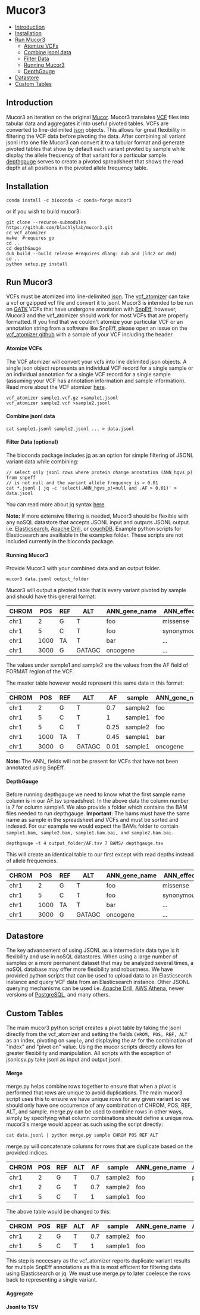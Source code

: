 # Mucor3

* [Introduction](#introduction)
* [Installation](#installation)
* [Run Mucor3](#run-mucor3)
	* [Atomize VCFs](#atomize-vcfs)
	* [Combine jsonl data](#combine-jsonl-data)
	* [Filter Data](#filter-data)
	* [Running Mucor3](#running-mucor3)
	* [DepthGauge](#depthgauge)
* [Datastore](#datastore)
* [Custom Tables](#custom-tables)


## Introduction
Mucor3 an iteration on the original [Mucor](https://github.com/blachlylab/mucor). Mucor3 translates [VCF](https://samtools.github.io/hts-specs/VCFv4.2.pdf) files into tabular data and aggregates it into useful pivoted tables. VCFs are converted to line-delimited [json](http://jsonlines.org/) objects. This allows for great flexibility in filtering the VCF data before pivoting the data. After combining all variant jsonl into one file Mucor3 can convert it to a tabular format and generate pivoted tables that show by default each variant pivoted by sample while display the allele frequency of that variant for a particular sample. [depthgauge](https://github.com/blachlylab/depthGauge) serves to create a pivoted spreadsheet that shows the read depth at all positions in the pivoted allele frequency table.


## Installation
```
conda install -c bioconda -c conda-forge mucor3
```
or if you wish to build mucor3:
```
git clone --recurse-submodules https://github.com/blachlylab/mucor3.git
cd vcf_atomizer
make  #requires go
cd ..
cd depthGauge
dub build --build release #requires dlang: dub and (ldc2 or dmd)
cd ..
python setup.py install
```

## Run Mucor3
VCFs must be atomized into line-delimited [json](http://jsonlines.org/). The [vcf_atomizer](https://github.com/blachlylab/vcf_atomizer) can take a vcf or gzipped vcf file and convert it to jsonl. Mucor3 is intended to be run on [GATK](https://software.broadinstitute.org/gatk/) VCFs that have undergone annotation with [SnpEff](http://snpeff.sourceforge.net/), however, Mucor3 and the vcf_atomizer should work for most VCFs that are properly formatted. If you find that we couldn't atomize your particular VCF or an annotation string from a software like SnpEff, please open an issue on the [vcf_atomizer github](https://github.com/blachlylab/vcf_atomizer/issues) with a sample of your VCF including the header.

#### Atomize VCFs

The VCF atomizer will convert your vcfs into line delimited json objects. A single json object represents an individual VCF record for a single sample or an individual annotation for a single VCF record for a single sample (assuming your VCF has annotation information and sample information). Read more about the VCF atomizer [here](https://github.com/blachlylab/vcf_atomizer).

```
vcf_atomizer sample1.vcf.gz >sample1.jsonl
vcf_atomizer sample2.vcf >sample2.jsonl
```
#### Combine jsonl data
```
cat sample1.jsonl sample2.jsonl ... > data.jsonl
```
#### Filter Data (optional)
The bioconda package includes [jq](https://github.com/stedolan/jq) as an option for simple filtering of JSONL variant data while combining:
```
// select only jsonl rows where protein change annotation (ANN_hgvs_p) from snpeff
// is not null and the variant allele frequency is > 0.01
cat *.jsonl | jq -c 'select(.ANN_hgvs_p!=null and .AF > 0.01)' > data.jsonl
```
You can read more about jq syntax [here](https://stedolan.github.io/jq/).


**Note:** If more extensive filtering is needed, Mucor3 should be flexible with any noSQL datastore that accepts 
JSONL input and outputs JSONL output. i.e. [Elasticsearch](https://www.elastic.co/), [Apache Drill](https://drill.apache.org/), or [couchDB](http://couchdb.apache.org/). Example python scripts for Elasticsearch are availiable in the examples folder. These scripts are not included currently in the bioconda package.


#### Running Mucor3
Provide Mucor3 with your combined data and an output folder.
```
mucor3 data.jsonl output_folder
```
Mucor3 will output a pivoted table that is every variant pivoted 
by sample and should have this general format:

| CHROM | POS  | REF | ALT    | ANN_gene_name | ANN_effect | sample1 | sample2 |
|-------|------|-----|--------|---------------|------------|---------|---------|
| chr1  | 2    | G   | T      | foo           | missense   | .       | 0.7     |
| chr1  | 5    | C   | T      | foo           | synonymous | 1       | 0.25    |
| chr1  | 1000 | TA  | T      | bar           | ...        | 0.45    | .       |
| chr1  | 3000 | G   | GATAGC | oncogene      | ...        | 0.01    | .       |

The values under sample1 and sample2 are the values from the AF field of FORMAT region of the VCF.

The master table however would represent this same data in
this format:

| CHROM | POS  | REF | ALT    |   AF    | sample  | ANN_gene_name | ANN_hgvs_p | ANN_effect |
|-------|------|-----|--------|---------|---------|---------------|------------|------------|
| chr1  | 2    | G   | T      | 0.7     | sample2 | foo           | p.Met1Ala  | missense   |
| chr1  | 5    | C   | T      | 1       | sample1 | foo           | ...        | synonymous |
| chr1  | 5    | C   | T      | 0.25    | sample2 | foo           | ...        | ...        |
| chr1  | 1000 | TA  | T      | 0.45    | sample1 | bar           | ...        | ...        |
| chr1  | 3000 | G   | GATAGC | 0.01    | sample1 | oncogene      | ...        | ...        |

**Note:** The ANN_ fields will not be present for VCFs that have not been annotated using SnpEff.

#### DepthGauge
Before running depthgauge we need to know what the first sample name column is in our AF.tsv spreadsheet.
In the above data the column number is 7 for column sample1. We also provide a folder which contains the BAM files 
needed to run depthgauge. **Important**: The bams must have the same name as sample in the spreadsheet and VCFs and must be sorted and indexed.
For our example we would expect the BAMs folder to contain ```sample1.bam, sample2.bam, sample1.bam.bai, and sample2.bam.bai```.
```
depthgauge -t 4 output_folder/AF.tsv 7 BAMS/ depthgauge.tsv
```
This will create an identical table to our first except with read depths instead of allele frequencies.

| CHROM | POS  | REF | ALT    | ANN_gene_name | ANN_effect | sample1 | sample2 |
|-------|------|-----|--------|---------------|------------|---------|---------|
| chr1  | 2    | G   | T      | foo           | missense   | 10      | 37      |
| chr1  | 5    | C   | T      | foo           | synonymous | 100     | 4       |
| chr1  | 1000 | TA  | T      | bar           | ...        | 20      | 45      |
| chr1  | 3000 | G   | GATAGC | oncogene      | ...        | 300     | 78      |

## Datastore
The key advancement of using JSONL as a intermediate data type is it flexibility and use in noSQL datastores. When using a large number of samples or a more permanent dataset that may be analyzed several times, a noSQL database may offer more flexibility and robustness. We have provided python scripts that can be used to upload data to an Elasticsearch instance and query VCF data from an Elasticsearch instance. Other JSONL querying mechanisms can be used i.e. [Apache Drill](https://drill.apache.org/), [AWS Athena](https://aws.amazon.com/athena/), newer versions of [PostgreSQL](https://www.postgresql.org/), and many others.

## Custom Tables
The main mucor3 python script creates a pivot table by taking the jsonl directly from the vcf_atomizer and setting the fields ```CHROM, POS, REF, ALT``` as an index, pivoting on ```sample```, and displaying the ```AF``` for the combination of "index" and "pivot on" value. Using the mucor scripts directly allows for greater flexibility and manipulation. All scripts with the exception of jsonlcsv.py take jsonl as input and output jsonl.

#### Merge
merge.py helps combine rows together to ensure that when a pivot is performed that rows are unique to avoid duplications. The main mucor3 script uses this to ensure we have unique rows for any given variant so we should only have one occurrence of any combination of CHROM, POS, REF, ALT, and sample. merge.py can be used to combine rows in other ways, simply by specifying what column combinations should define a unique row.
mucor3's merge would appear as such using the script directly:
```
cat data.jsonl | python merge.py sample CHROM POS REF ALT
```
merge.py will concatenate columns for rows that are duplicate based on the provided indices.

| CHROM | POS  | REF | ALT    |   AF    | sample  | ANN_gene_name | ANN_hgvs_p | ANN_effect | ANN_transcript_id |
|-------|------|-----|--------|---------|---------|---------------|------------|------------|-------------------|
| chr1  | 2    | G   | T      | 0.7     | sample2 | foo           | p.Met1Ala  | missense   | 1                 |
| chr1  | 2    | G   | T      | 0.7     | sample2 | foo           |            | synonymous | 2                 |
| chr1  | 5    | C   | T      | 1       | sample1 | foo           |            | synonymous | 3                 |

The above table would be changed to this:

| CHROM | POS  | REF | ALT    |   AF    | sample  | ANN_gene_name | ANN_hgvs_p | ANN_effect          | ANN_transcript_id |
|-------|------|-----|--------|---------|---------|---------------|------------|---------------------|-------------------|
| chr1  | 2    | G   | T      | 0.7     | sample2 | foo           |            | missense;synonymous | 1;2               |
| chr1  | 5    | C   | T      | 1       | sample1 | foo           |            | synonymous          | 3                 |

This step is neccesary as the vcf_atomizer reports duplicate variant results for multiple SnpEff annotations as this is most efficient for filtering data using Elasticsearch or jq. We must use merge.py to later coelesce the rows back to representing a single variant.

#### Aggregate
#### Jsonl to TSV